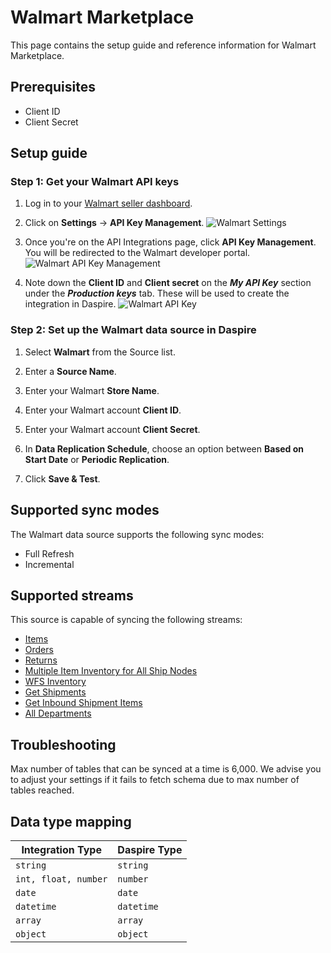# Walmart Marketplace

This page contains the setup guide and reference information for Walmart Marketplace.

## Prerequisites

* Client ID
* Client Secret

## Setup guide

### Step 1: Get your Walmart API keys

1. Log in to your [Walmart seller dashboard](https://seller.walmart.com).

2. Click on **Settings** -> **API Key Management**.
![Walmart Settings](/assets/images/walmart-settings.jpg "Walmart Settings")

3. Once you're on the API Integrations page, click **API Key Management**. You will be redirected to the Walmart developer portal.
![Walmart API Key Management](/assets/images/walmart-api-key-mgnt.jpg "Walmart API Key Management")

4. Note down the **Client ID** and **Client secret** on the ***My API Key*** section under the ***Production keys*** tab. These will be used to create the integration in Daspire.
![Walmart API Key](/assets/images/walmart-api-key.jpg "Walmart API Key")

### Step 2: Set up the Walmart data source in Daspire

1. Select **Walmart** from the Source list.

2. Enter a **Source Name**.

3. Enter your Walmart **Store Name**.

4. Enter your Walmart account **Client ID**.

5. Enter your Walmart account **Client Secret**.

6. In **Data Replication Schedule**, choose an option between **Based on Start Date** or **Periodic Replication**.

7. Click **Save & Test**.

## Supported sync modes

The Walmart data source supports the following sync modes:

* Full Refresh
* Incremental

## Supported streams

This source is capable of syncing the following streams:

* [Items](https://developer.walmart.com/api/us/mp/items#operation/getAllItems)
* [Orders](https://developer.walmart.com/api/us/mp/orders#operation/getAllOrders)
* [Returns](https://developer.walmart.com/api/us/mp/returns#operation/getReturns)
* [Multiple Item Inventory for All Ship Nodes](https://developer.walmart.com/api/us/mp/inventory#operation/getMultiNodeInventoryForAllSkuAndAllShipNodes)
* [WFS Inventory](https://developer.walmart.com/api/us/mp/inventory#operation/getWFSInventory)
* [Get Shipments](https://developer.walmart.com/api/us/mp/fulfillment#operation/getInboundShipments)
* [Get Inbound Shipment Items](https://developer.walmart.com/api/us/mp/fulfillment#operation/getInboundShipmentItems)
* [All Departments](https://developer.walmart.com/api/us/mp/utilities#operation/getDepartmentList)

## Troubleshooting

Max number of tables that can be synced at a time is 6,000. We advise you to adjust your settings if it fails to fetch schema due to max number of tables reached.

## Data type mapping

| Integration Type | Daspire Type |
| --- | --- |
| `string` | `string` |
| `int, float, number` | `number` |
| `date` | `date` |
| `datetime` | `datetime` |
| `array` | `array` |
| `object` | `object` |
